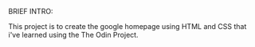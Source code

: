 BRIEF INTRO:

This project is to create the google homepage using HTML and CSS that i've learned using the The Odin Project.